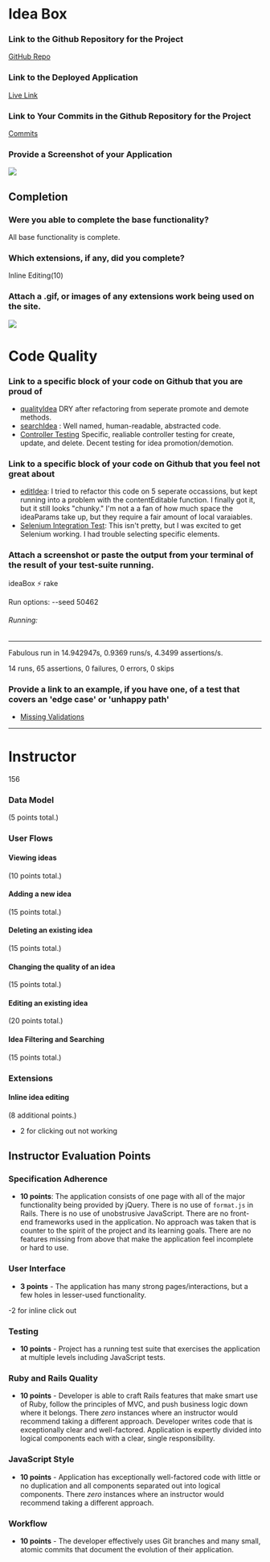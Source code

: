 # Idea Box

### Link to the Github Repository for the Project
[GitHub Repo](https://github.com/stevepentler/IdeaBox)

### Link to the Deployed Application
[Live Link](https://pentler-ideas.herokuapp.com/)

### Link to Your Commits in the Github Repository for the Project
[Commits](https://github.com/stevepentler/IdeaBox/commits/master)

### Provide a Screenshot of your Application
![](http://g.recordit.co/jflg8dNj6L.gif)

## Completion

### Were you able to complete the base functionality?
All base functionality is complete.

### Which extensions, if any, did you complete?
Inline Editing(10)

### Attach a .gif, or images of any extensions work being used on the site.
![](http://g.recordit.co/Ov33UONm3n.gif)

# Code Quality

### Link to a specific block of your code on Github that you are proud of
- [qualityIdea](https://github.com/stevepentler/IdeaBox/blob/master/app/assets/javascripts/quality_idea.js#L30)
DRY after refactoring from seperate promote and demote methods.
- [searchIdea](https://github.com/stevepentler/IdeaBox/blob/master/app/assets/javascripts/search_idea.js#L1) : Well named, human-readable, abstracted code.
- [Controller Testing](https://github.com/stevepentler/IdeaBox/blob/master/test/controllers/ideas_controller_test.rb#L25)
Specific, realiable controller testing for create, update, and delete. Decent testing for idea promotion/demotion.

### Link to a specific block of your code on Github that you feel not great about
- [editIdea](https://github.com/stevepentler/IdeaBox/blob/master/app/assets/javascripts/edit_idea.js#L7): I tried to refactor this code on 5 seperate occassions, but kept running into a problem with the contentEditable function. I finally got it, but it still looks "chunky." I'm not a a fan of how much space the ideaParams take up, but they require a fair amount of local varaiables.
- [Selenium Integration Test](https://github.com/stevepentler/IdeaBox/blob/master/test/integration/create_idea_test.rb): This isn't pretty, but I was excited to get Selenium working. I had trouble selecting specific elements.

### Attach a screenshot or paste the output from your terminal of the result of your test-suite running.

ideaBox ⚡ rake

Run options: --seed 50462

###### Running:

**************

Fabulous run in 14.942947s, 0.9369 runs/s, 4.3499 assertions/s.

14 runs, 65 assertions, 0 failures, 0 errors, 0 skips


### Provide a link to an example, if you have one, of a test that covers an 'edge case' or 'unhappy path'

- [Missing Validations](https://github.com/stevepentler/IdeaBox/blob/master/test/controllers/ideas_controller_test.rb#L53)

-----

# Instructor

156

### Data Model

(5 points total.)

### User Flows

#### Viewing ideas

(10 points total.)

#### Adding a new idea

(15 points total.)

#### Deleting an existing idea

(15 points total.)

#### Changing the quality of an idea

(15 points total.)

#### Editing an existing idea

(20 points total.)

#### Idea Filtering and Searching

(15 points total.)

### Extensions

#### Inline idea editing

(8 additional points.)

- 2 for clicking out not working

## Instructor Evaluation Points

### Specification Adherence

* **10 points**: The application consists of one page with all of the major functionality being provided by jQuery. There is no use of `format.js` in Rails. There is no use of unobstrusive JavaScript. There are no front-end frameworks used in the application. No approach was taken that is counter to the spirit of the project and its learning goals. There are no features missing from above that make the application feel incomplete or hard to use.

### User Interface

* **3 points** - The application has many strong pages/interactions, but a few holes in lesser-used functionality.

-2 for inline click out

### Testing

* **10 points** - Project has a running test suite that exercises the application at multiple levels including JavaScript tests.

### Ruby and Rails Quality

* **10 points** - Developer is able to craft Rails features that make smart use of Ruby, follow the principles of MVC, and push business logic down where it belongs. There _zero_ instances where an instructor would recommend taking a different approach. Developer writes code that is exceptionally clear and well-factored. Application is expertly divided into logical components each with a clear, single responsibility.

### JavaScript Style

* **10 points** - Application has exceptionally well-factored code with little or no duplication and all components separated out into logical components. There _zero_ instances where an instructor would recommend taking a different approach.

### Workflow

* **10 points** - The developer effectively uses Git branches and many small, atomic commits that document the evolution of their application.
